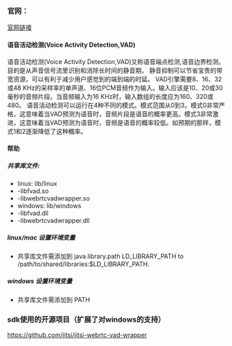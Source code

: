 ### 官网：
[官网链接](http://www.aias.top/)


#### 语音活动检测(Voice Activity Detection,VAD)
语音活动检测(Voice Activity Detection,VAD)又称语音端点检测,语音边界检测。目的是从声音信号流里识别和消除长时间的静音期， 静音抑制可以节省宝贵的带宽资源，可以有利于减少用户感觉到的端到端的时延。
VAD引擎需要8、16、32或48 KHz的采样率的单声道、16位PCM音频作为输入。输入应该是10、20或30毫秒的音频片段。当音频输入为16 KHz时，输入数组的长度应为160、320或480。
语音活动检测可以运行在4种不同的模式。模式范围从0到3。模式0非常严格，这意味着当VAD预测为语音时，音频片段是语音的概率更高。模式3非常激进，这意味着当VAD预测为语音时，音频是语音的概率较低。如预期的那样，模式1和2逐渐降低了这种概率。

#### 帮助
##### 共享库文件:
- linux:  lib/linux
- -libfvad.so
- -libwebrtcvadwrapper.so
- windows:  lib/windows
- -libfvad.dll
- -libwebrtcvadwrapper.dll

##### linux/mac 设置环境变量
- 共享库文件需添加到 java.library.path
  LD_LIBRARY_PATH to /path/to/shared/libraries:$LD_LIBRARY_PATH.

##### windows 设置环境变量
- 共享库文件需添加到 PATH



### sdk使用的开源项目（扩展了对windows的支持）
https://github.com/jitsi/jitsi-webrtc-vad-wrapper
